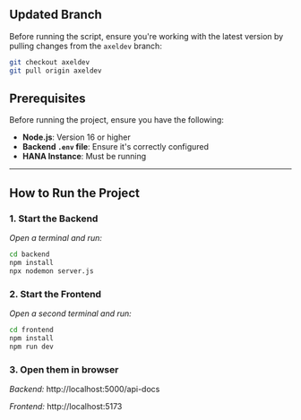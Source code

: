 ## Updated Branch

Before running the script, ensure you're working with the latest version by pulling changes from the `axeldev` branch:

```bash
git checkout axeldev
git pull origin axeldev
```

## Prerequisites  
Before running the project, ensure you have the following:  

- **Node.js**: Version 16 or higher  
- **Backend `.env` file**: Ensure it's correctly configured  
- **HANA Instance**: Must be running  

---

## How to Run the Project  

### **1️. Start the Backend**  
_Open a terminal and run:_  
```sh
cd backend
npm install
npx nodemon server.js
```

### **2. Start the Frontend**  
_Open a second terminal and run:_  
```sh
cd frontend
npm install
npm run dev
```

### **3. Open them in browser**  
_Backend:_  http://localhost:5000/api-docs

_Frontend:_  http://localhost:5173

